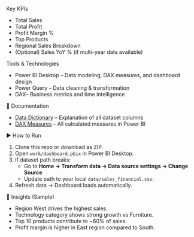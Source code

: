 Key KPIs
- Total Sales
- Total Profit  
- Profit Margin %
- Top Products 
- Regional Sales Breakdown
- (Optional) Sales YoY % (if multi-year data available)  

Tools & Technologies
- Power BI Desktop – Data modeling, DAX measures, and dashboard design  
- Power Query – Data cleaning & transformation  
- DAX– Business metrics and time intelligence    


📑 Documentation
- [Data Dictionary](docs/data_dictionary.md) – Explanation of all dataset columns  
- [DAX Measures](docs/DAX_measures.md) – All calculated measures in Power BI  



▶️ How to Run
1. Clone this repo or download as ZIP.  
2. Open `work/dashboard.pbix` in Power BI Desktop.  
3. If dataset path breaks:  
   - Go to **Home → Transform data → Data source settings → Change Source**  
   - Update path to your local `data/sales_financial.csv`.  
4. Refresh data → Dashboard loads automatically.  


📌 Insights (Sample)
- Region West drives the highest sales.  
- Technology category shows strong growth vs Furniture.  
- Top 10 products contribute to ~60% of sales.  
- Profit margin is higher in East region compared to South.  

